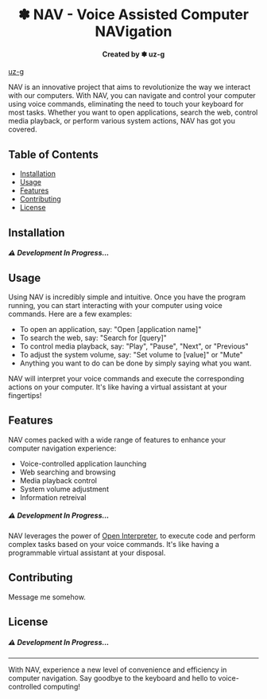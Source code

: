 <h1 align="center">✽ NAV - Voice Assisted Computer NAVigation</h1>

<h4 align="center"> Created by ✽ uz-g </h4>


[uz-g](https://github.com/uz-g/)

NAV is an innovative project that aims to revolutionize the way we interact with our computers. With NAV, you can navigate and control your computer using voice commands, eliminating the need to touch your keyboard for most tasks. Whether you want to open applications, search the web, control media playback, or perform various system actions, NAV has got you covered.

## Table of Contents

- [Installation](#installation)
- [Usage](#usage)
- [Features](#features)
- [Contributing](#contributing)
- [License](#license)

## Installation

##### ⚠️ Development In Progress...

## Usage

Using NAV is incredibly simple and intuitive. Once you have the program running, you can start interacting with your computer using voice commands. Here are a few examples:

- To open an application, say: "Open [application name]"
- To search the web, say: "Search for [query]"
- To control media playback, say: "Play", "Pause", "Next", or "Previous"
- To adjust the system volume, say: "Set volume to [value]" or "Mute"
- Anything you want to do can be done by simply saying what you want.

NAV will interpret your voice commands and execute the corresponding actions on your computer. It's like having a virtual assistant at your fingertips!

## Features

NAV comes packed with a wide range of features to enhance your computer navigation experience:

- Voice-controlled application launching
- Web searching and browsing
- Media playback control
- System volume adjustment
- Information retreival
##### ⚠️ Development In Progress...


NAV leverages the power of [Open Interpreter](https://docs.openinterpreter.com/getting-started/introduction), to execute code and perform complex tasks based on your voice commands. It's like having a programmable virtual assistant at your disposal.

## Contributing

Message me somehow.

## License

##### ⚠️ Development In Progress...

---

With NAV, experience a new level of convenience and efficiency in computer navigation. Say goodbye to the keyboard and hello to voice-controlled computing!